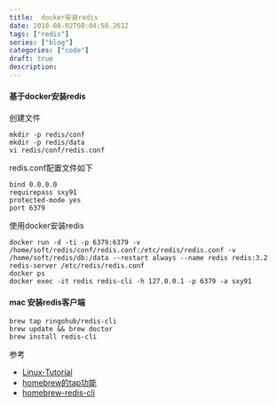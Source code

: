 ```yaml
---
title:  docker安装redis
date: 2018-08-02T08:04:58.261Z
tags: ["redis"]
series: ["blog"]
categories: ["code"]
draft: true
description:
---
```


#### 基于docker安装redis
创建文件

```shell
mkdir -p redis/conf
mkdir -p redis/data
vi redis/conf/redis.conf
```

redis.conf配置文件如下

```nginx
bind 0.0.0.0
requirepass sxy91
protected-mode yes
port 6379
```

使用docker安装redis

```shell
docker run -d -ti -p 6379:6379 -v /home/soft/redis/conf/redis.conf:/etc/redis/redis.conf -v /home/soft/redis/db:/data --restart always --name redis redis:3.2 redis-server /etc/redis/redis.conf
docker ps
docker exec -it redis redis-cli -h 127.0.0.1 -p 6379 -a sxy91
```

#### mac 安装redis客户端

```shell
brew tap ringohub/redis-cli
brew update && brew doctor
brew install redis-cli
```

参考

- [Linux-Tutorial](https://github.com/judasn/Linux-Tutorial)
- [homebrew的tap功能](https://segmentfault.com/a/1190000012826983)
- [homebrew-redis-cli](https://github.com/ringohub/homebrew-redis-cli)